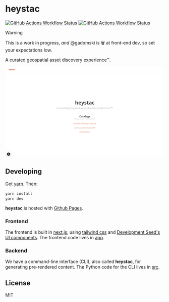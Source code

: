 # heystac

[![GitHub Actions Workflow Status](https://img.shields.io/github/actions/workflow/status/gadomski/heystac/ci.yaml?style=for-the-badge)](https://github.com/gadomski/heystac/actions/workflows/ci.yaml)
[![GitHub Actions Workflow Status](https://img.shields.io/github/actions/workflow/status/gadomski/heystac/pages.yaml?style=for-the-badge&label=pages)](https://github.com/gadomski/heystac/actions/workflows/pages.yaml)

> [!WARNING]
> This is a work in progress, _and_ @gadomski is 🗑️ at front-end dev, so set your expectations low.

A curated geospatial asset discovery experience™.

![The heystac home page](./img/home.png)

## Developing

Get [yarn](https://yarnpkg.com/).
Then:

```shell
yarn install
yarn dev
```

**heystac** is hosted with [Github Pages](https://github.com/gadomski/heystac/deployments/github-pages).

### Frontend

The frontend is built in [next.js](https://nextjs.org/), using [tailwind css](https://tailwindcss.com/) and [Development Seed's UI components](https://ui.ds.io).
The frontend code lives in [app](./app/).

### Backend

We have a command-line interface (CLI), also called **heystac**, for generating pre-rendered content.
The Python code for the CLI lives in [src](./src/).

## License

MIT
